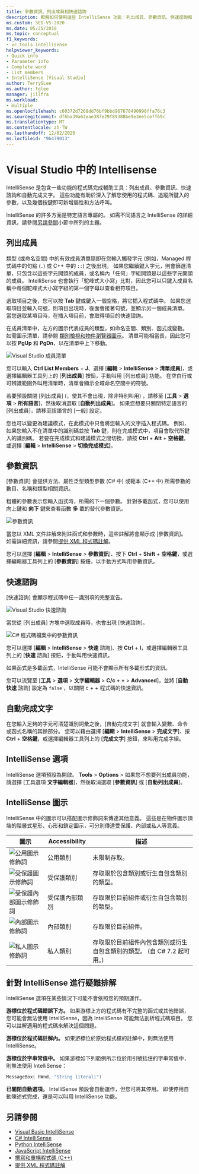 ```yaml
---
title: 參數資訊、列出成員和快速諮詢
description: 瞭解如何使用這些 IntelliSense 功能：列出成員、參數資訊、快速諮詢和自動完成文字。
ms.custom: SEO-VS-2020
ms.date: 05/25/2018
ms.topic: conceptual
f1_keywords:
- vc.tools.intellisense
helpviewer_keywords:
- Quick info
- Parameter info
- Complete word
- List members
- IntelliSense [Visual Studio]
author: TerryGLee
ms.author: tglee
manager: jillfra
ms.workload:
- multiple
ms.openlocfilehash: c60372d7268dd76bf9bbd967678490998ffa76c3
ms.sourcegitcommit: df6ba39a62eae387e29f89388be9e3ee5ceff69c
ms.translationtype: MT
ms.contentlocale: zh-TW
ms.lasthandoff: 12/02/2020
ms.locfileid: "96479013"
---
```

# <a name="intellisense-in-visual-studio"></a>Visual Studio 中的 Intellisense

IntelliSense 是包含一些功能的程式碼完成輔助工具：列出成員、參數資訊、快速諮詢和自動完成文字。 這些功能有助於深入了解您使用的程式碼、追蹤所鍵入的參數，以及幾個按鍵即可新增屬性和方法呼叫。

IntelliSense 的許多方面是特定語言專屬的。 如需不同語言之 IntelliSense 的詳細資訊，請參閱[另請參閱](#see-also)小節中所列的主題。

## <a name="list-members"></a>列出成員

類型 (或命名空間) 中的有效成員清單隨即在您輸入觸發字元 (例如，Managed 程式碼中的句點 (`.`) 或 C++ 中的 `::`) 之後出現。 如果您繼續鍵入字元，則會篩選清單，只包含以這些字元開頭的成員，或名稱內「任何」字組開頭是以這些字元開頭的成員。 IntelliSense 也會執行「駝峰式大小寫」比對，因此您可以只鍵入成員名稱中每個駝峰式大小寫字組的第一個字母以查看相符項目。

選取項目之後，您可以按 **Tab** 鍵或鍵入一個空格，將它插入程式碼中。 如果您選取項目並輸入句號，則項目出現時，後面會接著句號，並顯示另一個成員清單。 當您選取某項目時，在插入項目前，會取得項目的快速諮詢。

在成員清單中，左方的圖示代表成員的類型，如命名空間、類別、函式或變數。 如需圖示清單，請參閱 [類別檢視和物件瀏覽器圖示](../ide/class-view-and-object-browser-icons.md)。 清單可能相當長，因此您可以按 **PgUp** 和 **PgDn**，以在清單中上下移動。

![Visual Studio 成員清單](../ide/media/vs2015_intellisense.png)

您可以輸入 **Ctrl** **List Members** + **J**、選擇 [**編輯**  >  **IntelliSense**  >  **清單成員**]，或選擇編輯器工具列上的 [**列出成員**] 按鈕，手動叫用 [列出成員] 功能。 在空白行或可辨識範圍外叫用清單時，清單會顯示全域命名空間中的符號。

若要預設關閉 [列出成員] (，使其不會出現，除非特別叫用) ，請移至 [**工具**  >  **選項**  >  **所有語言**]，然後取消選取 [**自動列出成員**]。 如果您想要只關閉特定語言的 [列出成員]，請移至該語言的 [一般] 設定。

您也可以變更為建議模式，在此模式中只會將您輸入的文字插入程式碼。 例如，如果您輸入不在清單中的識別碼並按 **Tab** 鍵，則在完成模式中，項目會取代所鍵入的識別碼。 若要在完成模式和建議模式之間切換，請按 **Ctrl** + **Alt** + **空格鍵**，或選擇 [**編輯**  >  **IntelliSense**  >  **切換完成模式]**。

## <a name="parameter-info"></a>參數資訊

[參數資訊] 會提供方法、屬性泛型類型參數 (C# 中) 或範本 (C++ 中) 所需參數的數目、名稱和類型相關資訊。

粗體的參數表示您輸入函式時，所需的下一個參數。 針對多載函式，您可以使用向上鍵和 **向下** 鍵來查看函數 **多** 載的替代參數資訊。

![參數資訊](../ide/media/vs2015_param_info.png)

當您以 XML 文件註解來附註函式和參數時，這些註解將會顯示成 [參數資訊]。 如需詳細資訊，請參閱[提供 XML 程式碼註解](reference/generate-xml-documentation-comments.md)。

您可以選擇 [**編輯**  >  **IntelliSense**  >  **參數資訊**]、按下 **Ctrl** + **Shift** + **空格鍵**，或選擇編輯器工具列上的 [**參數資訊**] 按鈕，以手動方式叫用參數資訊。

## <a name="quick-info"></a>快速諮詢

[快速諮詢] 會顯示程式碼中任一識別項的完整宣告。

![Visual Studio 快速諮詢](../ide/media/vs2015_quick_info.png)

當您從 [列出成員] 方塊中選取成員時，也會出現 [快速諮詢]。

![C&#35; 程式碼檔案中的參數資訊](../ide/media/vs2015_paraminfo.png)

您可以選擇 [**編輯**  >  **IntelliSense**  >  **快速** 諮詢]、按 **Ctrl** + **I**，或選擇編輯器工具列上的 [**快速** 諮詢] 按鈕，手動叫用快速資訊。

如果函式是多載函式，IntelliSense 可能不會顯示所有多載形式的資訊。

您可以流覽至 [**工具**  >  **選項**  >  **文字編輯器**  >  **C/c + +**  >  **Advanced**]，並將 [**自動快速** 諮詢] 設定為 `false` ，以關閉 c + + 程式碼的快速資訊。

## <a name="complete-word"></a>自動完成文字

在您輸入足夠的字元可清楚識別詞彙之後，[自動完成文字] 就會輸入變數、命令或函式名稱的其餘部分。 您可以藉由選擇 [**編輯**  >  **IntelliSense**  >  **完成文字**]、按 **Ctrl** + **空格鍵**，或選擇編輯器工具列上的 [**完成文字**] 按鈕，來叫用完成字組。

## <a name="intellisense-options"></a>IntelliSense 選項

IntelliSense 選項預設為開啟。 **Tools**  >  **Options**  >  如果您不想要列出成員功能，請選擇 [工具選項 **文字編輯器**]，然後取消選取 [**參數資訊**] 或 [**自動列出成員**]。

## <a name="intellisense-icons"></a>IntelliSense 圖示
IntelliSense 中的圖示可以搭配圖示修飾詞來傳達其他意義。 這些是在物件圖示頂端的階層式星形、心形和鎖定圖示，可分別傳達受保護、內部或私人等意義。

|    圖示    |    Accessibility    |    描述    |
|------------|--------------------------------|------------------------------------------------------------------------------------------------------------------------------------------------------|
| ![公用圖示修飾詞](../ide/media/intellisensePublicNoModifier.png)       |    公用類別    |    未限制存取。   |
| ![受保護圖示修飾詞](../ide/media/intellisenseProtectedModifier.png)       |    受保護類別    |    存取限於包含類別或衍生自包含類別的類型。    |
| ![受保護內部圖示修飾詞](../ide/media/intellisenseProtectedInternalModifier.png)       |    受保護內部類別    |    存取限於目前組件或衍生自包含類別的類型。    |
| ![內部圖示修飾詞](../ide/media/intellisenseInternalModifier.png)       |    內部類別    |    存取限於目前組件。    |
|![私人圖示修飾詞](../ide/media/intellisensePrivateModifier.png)        |    私人類別    |    存取限於目前組件內包含類別或衍生自包含類別的類型。 (自 C# 7.2 起可用。)    |

## <a name="troubleshoot-intellisense"></a>針對 IntelliSense 進行疑難排解

IntelliSense 選項在某些情況下可能不會依照您的預期運作。

**游標位於程式碼錯誤下方。** 如果游標上方的程式碼有不完整的函式或其他錯誤，您可能會無法使用 IntelliSense，因為 IntelliSense 可能無法剖析程式碼項目。 您可以註解適用的程式碼來解決這個問題。

**游標位於程式碼註解內。** 如果游標位於原始程式檔的註解中，則無法使用 IntelliSense。

**游標位於字串常值中。** 如果游標如下列範例所示位於用引號括住的字串常值中，則無法使用 IntelliSense：

```cpp
MessageBox( hWnd, "String literal|")
```

**已關閉自動選項。** IntelliSense 預設會自動運作，但您可將其停用。 即使停用自動陳述式完成，還是可以叫用 IntelliSense 功能。

## <a name="see-also"></a>另請參閱

- [Visual Basic IntelliSense](../ide/visual-basic-specific-intellisense.md)
- [C# IntelliSense](../ide/visual-csharp-intellisense.md)
- [Python IntelliSense](../python/editing-python-code-in-visual-studio.md#intellisense)
- [JavaScript IntelliSense](../ide/javascript-intellisense.md)
- [撰寫和重構程式碼 (C++)](/cpp/ide/writing-and-refactoring-code-cpp)
- [提供 XML 程式碼註解](reference/generate-xml-documentation-comments.md)
